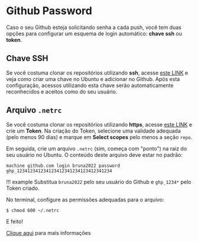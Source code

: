 # Github Password

Caso o seu Github esteja solicitando senha a cada push, você tem duas opções para configurar um esquema de login automático: **chave ssh** ou **token**.

## Chave SSH

Se você costuma clonar os repositórios utilizando **ssh**, acesse [este LINK](https://www.theserverside.com/blog/Coffee-Talk-Java-News-Stories-and-Opinions/GitHub-SSH-Key-Setup-Config-Ubuntu-Linux) e veja como criar uma chave no Ubuntu e adicionar no Github. Após esta configuração, acessos utilizando esta chave serão automaticamente reconhecidos e aceitos como do seu usuário.

## Arquivo `.netrc`

Se você costuma clonar os repositórios utilizando **https**, acesse [este LINK](https://github.com/settings/tokens) e crie um **Token**. Na criação do Token, selecione uma validade adequada (pelo menos 90 dias) e marque em **Select scopes** pelo menos a seção `repo`.

Em seguida, crie um arquivo `.netrc` (sim, começa com "ponto") na raiz do seu usuário no Ubuntu. O conteúdo deste arquivo deve estar no padrão:

```console
machine github.com login bruna2022 password ghp_123412341234123412341234123412341234
```

!!! example
    Substitua `bruna2022` pelo seu usuário do Github e `ghp_1234*` pelo Token criado.

No terminal, configure as permissões adequadas para o arquivo:

<div class="termy">

```console
$ chmod 600 ~/.netrc
```

</div>

E feito!

[Clique aqui](https://thandang.medium.com/netrc-access-to-git-repo-without-typing-password-any-time-for-macosx-bf37989358e4) para mais informações


